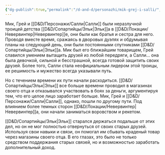 ```yaml
---
{"dg-publish":true,"permalink":"/d-and-d/personazhi/mik-grej-i-salli/","created":"2024-02-19T19:15:28.985+03:00","updated":"2023-12-27T21:56:47.633+03:00"}
---
```



Мик, Грей и [[D&D/Персонажи/Салли\|Салли]] были неразлучной троицей детства [[D&D/Сопартийцы/Эльк\|Эльк]]а в [[D&D/Локации/Невервинтер\|Невервинтер]]е, они были как братья и сестра для него. Проводя вместе время, сражаясь в дворовых дуэлях и обдумывая планы на следующий день, они были постоянными спутниками [[D&D/Сопартийцы/Эльк\|Эльк]]а. Мик был его ближайшим товарищем, Грей славился умением вытащить друзей из любой передряги, а Салли... она была девочкой, сильной и бесстрашной, всегда готовой защитить своих друзей. Более того, Салли стала неофициальным лидером этой троицы, ее решимость и мужество всегда указывали путь.

Но с течением времени их пути начали расходиться. [[D&D/Сопартийцы/Эльк\|Эльк]] все больше времени проводил в магазинах своего отца и отказывался участвовать в боях за деньги, аргументируя тем, что его целое лицо заработает больше. Мик, Грей и [[D&D/Персонажи/Салли\|Салли]], однако, пошли по другому пути. Под влиянием более темных сторон [[D&D/Локации/Невервинтер\|Невервинтер]]а, они начали заниматься воровством и рекетом.

[[D&D/Сопартийцы/Эльк\|Эльк]] старался держаться подальше от этих дел, но он не мог полностью отвернуться от своих старых друзей. Используя свои навыки и связи, он помогал им сбывать краденый товар через магазины своего отца. В его глазах, это было не только средством поддержания старых связей, но и возможностью заработать дополнительный доход.